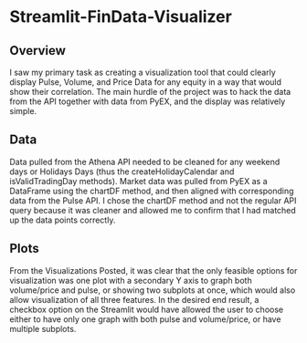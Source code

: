 # Streamlit-FinData-Visualizer

## Overview
I saw my primary task as creating a visualization tool that could clearly display Pulse, Volume, and Price Data for any equity in a way that would show their correlation.
The main hurdle of the project was to hack the data from the API together with data from PyEX, and the display was relatively simple.

## Data
Data pulled from the Athena API needed to be cleaned for any weekend days or Holidays Days (thus the createHolidayCalendar and isValidTradingDay methods). 
Market data was pulled from PyEX as a DataFrame using the chartDF method, and then aligned with corresponding data from the Pulse API. I chose the chartDF method and not the regular API query because it was cleaner and allowed me to confirm that I had matched up the data points correctly.

## Plots
From the Visualizations Posted, it was clear that the only feasible options for visualization was one plot with a secondary Y axis to graph both volume/price and pulse, or showing two subplots at once, which would also allow visualization of all three features. In the desired end result, a checkbox option on the Streamlit would have allowed the user to choose either to have only one graph with both pulse and volume/price, or have multiple subplots.




